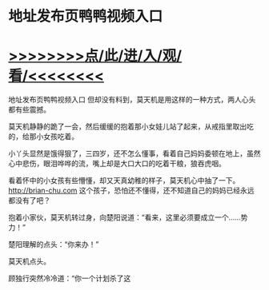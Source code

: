 # 地址发布页鸭鸭视频入口

# <a href="https://github.com/verttd/lkjh/issues/1">>>>>>>>>点/此/进/入/观/看/<<<<<<<<</a>

地址发布页鸭鸭视频入口
但却没有料到，莫天机是用这样的一种方式，两人心头都有些震撼。

莫天机静静的跪了一会，然后缓缓的抱着那小女娃儿站了起来，从戒指里取出吃的，给那小女孩吃着。

小丫头显然是饿得狠了，三四岁，还不怎么懂事，看着自己妈妈委顿在地上，虽然心中悲伤，眼泪哗哗的流，嘴上却是大口大口的吃着干粮，狼吞虎咽。

看着怀中的小女孩有些懵懂，却又天真幼稚的样子，莫天机心中抽了一下。
http://brian-chu.com
这个孩子，恐怕还不懂得，还不知道自己的妈妈已经永远都没有了吧？

抱着小家伙，莫天机转过身，向楚阳说道：“看来，这里必须要成立一个……势力！”

楚阳理解的点头：“你来办！”

莫天机点头。

顾独行突然冷冷道：“你一个计划杀了这
